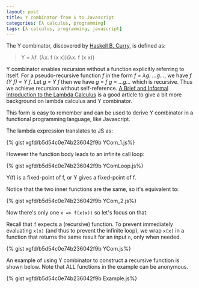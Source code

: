 ```yaml
---
layout: post
title: Y combinator from λ to Javascript
categories: [λ calculus, programming]
tags: [λ calculus, programming, javascript]
---
```


The Y combinator, discovered by [Haskell B. Curry](https://en.wikipedia.org/wiki/Haskell_Curry), is defined as:

> Y = λf. (λx. f (x x))(λx. f (x x))

<div class="message">
Y combinator enables recursion without a function explicitly referring to itself. For a pseudo-recursive function <em>f</em> in the form <em>f = λg. ...g...</em>, we have <em>f (Y f) = Y f</em>. Let <em>g = Y f</em> then we have <em>g = f g = ...g...</em> which is recursive. Thus we achieve recursion without self-reference. <a href="http://www.cs.yale.edu/homes/hudak/CS201S08/lambda.pdf">A Brief and Informal Introduction to the Lambda Calculus</a> is a good article to give a bit more background on lambda calculus and Y combinator.
</div>

This form is easy to remember and can be used to derive Y combinator in a functional programming language, like Javascript.

The lambda expression translates to JS as:

{% gist xgfd/b5d54c0e74b236042f9b YCom_1.js%}

However the function body leads to an infinite call loop: 

{% gist xgfd/b5d54c0e74b236042f9b YComLoop.js%}

<div class="message">
Y(f) is a fixed-point of f, or Y gives a fixed-point of f. 
</div>

Notice that the two inner functions are the same, so it's equivalent to:

{% gist xgfd/b5d54c0e74b236042f9b YCom_2.js%}

Now there's only one `x => f(x(x))` so let's focus on that.

Recall that `f` expects a (recursive) function. To prevent immediately evaluating `x(x)` (and thus to prevent the infinite loop), we wrap `x(x)` in a function that returns the same result for an input `n`, only when needed.

{% gist xgfd/b5d54c0e74b236042f9b YCom.js%}

An example of using Y combinator to construct a recursive function is shown below. Note that ALL functions in the example can be anonymous.

{% gist xgfd/b5d54c0e74b236042f9b Example.js%}
